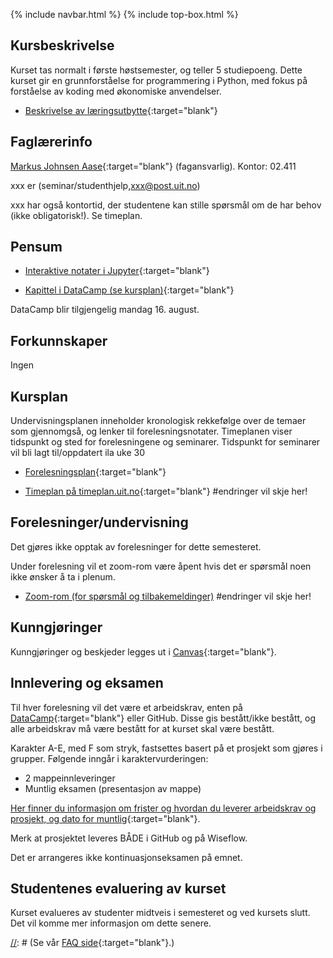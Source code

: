 {% include navbar.html %}
{% include top-box.html %}

<!--For å endre fagtittel, fagundertittel, bakgrunn og fagbilde gjør endringer i config.yml->
<!--Gjør endringer under her-->

## Kursbeskrivelse 

Kurset tas normalt i første høstsemester, og teller 5 studiepoeng. Dette kurset gir en grunnforståelse for programmering i Python, med fokus på forståelse av koding med økonomiske anvendelser.

- [Beskrivelse av læringsutbytte](https://uit.no/utdanning/emner/emne/841873/sok-1003?ar=2024&semester=H){:target="blank"}

## Faglærerinfo  

[Markus Johnsen Aase](https://uit.no/ansatte/person?p_document_id=844489&p_dimension_id=88163){:target="blank"} (fagansvarlig). Kontor: 02.411

xxx er (seminar/studenthjelp,<xxx@post.uit.no>)

xxx har også kontortid, der studentene kan stille spørsmål om de har behov (ikke obligatorisk!). Se timeplan. 


## Pensum  

- [Interaktive notater i Jupyter](https://github.com/uit-sok-1003-h24/notebooks){:target="blank"} 
  
- [Kapittel i DataCamp (se kursplan)](https://app.datacamp.com/groups/sok-1003-python-lab/dashboard){:target="blank"} 

DataCamp blir tilgjengelig mandag 16. august.

## Forkunnskaper  
Ingen 

## Kursplan  

Undervisningsplanen inneholder kronologisk rekkefølge over de temaer som gjennomgså, og lenker til forelesningsnotater. Timeplanen viser tidspunkt og sted for forelesningene og seminarer. Tidspunkt for seminarer vil bli lagt til/oppdatert ila uke 30

- [Forelesningsplan](forelesningsplan.md){:target="blank"}

- [Timeplan på timeplan.uit.no](https://timeplan.uit.no/emne_timeplan.php?sem=24h&module=SOK-1003-1#week=33-52){:target="blank"} #endringer vil skje her!

## Forelesninger/undervisning

Det gjøres ikke opptak av forelesninger for dette semesteret. 
  
Under forelesning vil et zoom-rom være åpent hvis det er spørsmål noen ikke ønsker å ta i plenum.

- [Zoom-rom (for spørsmål og tilbakemeldinger)](https://uit.zoom.us/j/7036118194?pwd=Umxlb1VFOXRaa3dDSUdaTzNUbTYrUT09) #endringer vil skje her!

## Kunngjøringer  

Kunngjøringer og beskjeder legges ut i [Canvas](https://uit.instructure.com/courses/26947){:target="blank"}.


## Innlevering og eksamen  
Til hver forelesning vil det være et arbeidskrav, enten på [DataCamp](https://learn.datacamp.com/){:target="blank"} eller GitHub. Disse gis bestått/ikke bestått, og alle arbeidskrav må være bestått for at kurset skal være bestått. 

Karakter A-E, med F som stryk, fastsettes basert på et prosjekt som gjøres i grupper. Følgende inngår i karaktervurderingen:

- 2 mappeinnleveringer 
- Muntlig eksamen (presentasjon av mappe)


[Her finner du informasjon om frister og hvordan du leverer arbeidskrav og prosjekt, og dato for muntlig](semesteroppgave.md){:target="blank"}. 

Merk at prosjektet leveres BÅDE i GitHub og på Wiseflow.

Det er arrangeres ikke kontinuasjonseksamen på emnet.



## Studentenes evaluering av kurset  

Kurset evalueres av studenter midtveis i semesteret og ved kursets slutt. Det vil komme mer informasjon om dette senere.


[//]: # (## FAQ - Ofte stilte spørsmål og svar)

[//]: # (Se vår [FAQ side](faq.md){:target="blank"}.)

